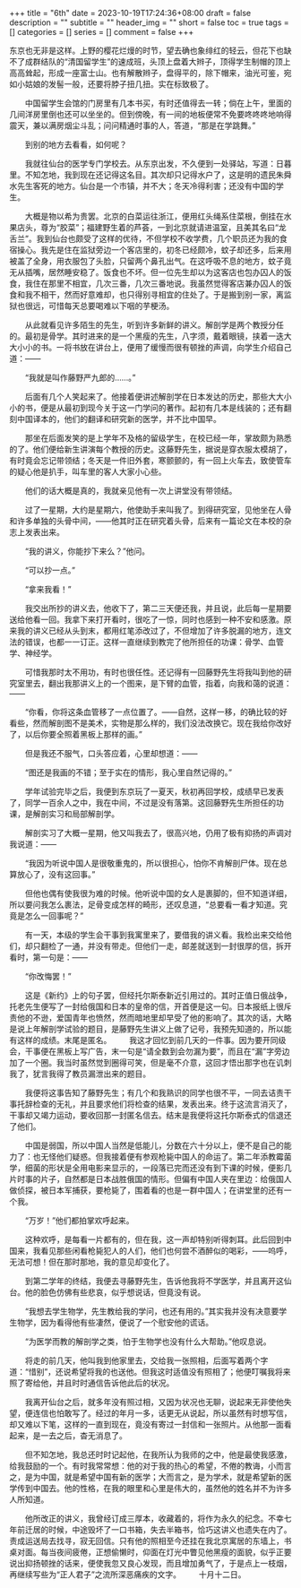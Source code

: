 +++
title = "6th"
date = 2023-10-19T17:24:36+08:00
draft = false
description = ""
subtitle = ""
header_img = ""
short = false
toc = true
tags = []
categories = []
series = []
comment = false
+++

东京也无非是这样。上野的樱花烂熳的时节，望去确也象绯红的轻云，但花下也缺不了成群结队的“清国留学生”的速成班，头顶上盘着大辫子，顶得学生制帽的顶上高高耸起，形成一座富士山。也有解散辫子，盘得平的，除下帽来，油光可鉴，宛如小姑娘的发髻一般，还要将脖子扭几扭。实在标致极了。

　　中国留学生会馆的门房里有几本书买，有时还值得去一转；倘在上午，里面的几间洋房里倒也还可以坐坐的。但到傍晚，有一间的地板便常不免要咚咚咚地响得震天，兼以满房烟尘斗乱；问问精通时事的人，答道，“那是在学跳舞。”

　　到别的地方去看看，如何呢？

　　我就往仙台的医学专门学校去。从东京出发，不久便到一处驿站，写道：日暮里。不知怎地，我到现在还记得这名目。其次却只记得水户了，这是明的遗民朱舜水先生客死的地方。仙台是一个市镇，并不大；冬天冷得利害；还没有中国的学生。

　　大概是物以希为贵罢。北京的白菜运往浙江，便用红头绳系住菜根，倒挂在水果店头，尊为“胶菜”；福建野生着的芦荟，一到北京就请进温室，且美其名曰“龙舌兰”。我到仙台也颇受了这样的优待，不但学校不收学费，几个职员还为我的食宿操心。我先是住在监狱旁边一个客店里的，初冬已经颇冷，蚊子却还多，后来用被盖了全身，用衣服包了头脸，只留两个鼻孔出气。在这呼吸不息的地方，蚊子竟无从插嘴，居然睡安稳了。饭食也不坏。但一位先生却以为这客店也包办囚人的饭食，我住在那里不相宜，几次三番，几次三番地说。我虽然觉得客店兼办囚人的饭食和我不相干，然而好意难却，也只得别寻相宜的住处了。于是搬到别一家，离监狱也很远，可惜每天总要喝难以下咽的芋梗汤。

　　从此就看见许多陌生的先生，听到许多新鲜的讲义。解剖学是两个教授分任的。最初是骨学。其时进来的是一个黑瘦的先生，八字须，戴着眼镜，挟着一迭大大小小的书。一将书放在讲台上，便用了缓慢而很有顿挫的声调，向学生介绍自己道：——

　　“我就是叫作藤野严九郎的……。”

　　后面有几个人笑起来了。他接着便讲述解剖学在日本发达的历史，那些大大小小的书，便是从最初到现今关于这一门学问的著作。起初有几本是线装的；还有翻刻中国译本的，他们的翻译和研究新的医学，并不比中国早。

　　那坐在后面发笑的是上学年不及格的留级学生，在校已经一年，掌故颇为熟悉的了。他们便给新生讲演每个教授的历史。这藤野先生，据说是穿衣服太模胡了，有时竟会忘记带领结；冬天是一件旧外套，寒颤颤的，有一回上火车去，致使管车的疑心他是扒手，叫车里的客人大家小心些。

　　他们的话大概是真的，我就亲见他有一次上讲堂没有带领结。

　　过了一星期，大约是星期六，他使助手来叫我了。到得研究室，见他坐在人骨和许多单独的头骨中间，——他其时正在研究着头骨，后来有一篇论文在本校的杂志上发表出来。

　　“我的讲义，你能抄下来么？”他问。

　　“可以抄一点。”

　　“拿来我看！”

　　我交出所抄的讲义去，他收下了，第二三天便还我，并且说，此后每一星期要送给他看一回。我拿下来打开看时，很吃了一惊，同时也感到一种不安和感激。原来我的讲义已经从头到末，都用红笔添改过了，不但增加了许多脱漏的地方，连文法的错误，也都一一订正。这样一直继续到教完了他所担任的功课：骨学、血管学、神经学。

　　可惜我那时太不用功，有时也很任性。还记得有一回藤野先生将我叫到他的研究室里去，翻出我那讲义上的一个图来，是下臂的血管，指着，向我和蔼的说道：——

　　“你看，你将这条血管移了一点位置了。——自然，这样一移，的确比较的好看些，然而解剖图不是美术，实物是那么样的，我们没法改换它。现在我给你改好了，以后你要全照着黑板上那样的画。”

　　但是我还不服气，口头答应着，心里却想道：——

　　“图还是我画的不错；至于实在的情形，我心里自然记得的。”

　　学年试验完毕之后，我便到东京玩了一夏天，秋初再回学校，成绩早已发表了，同学一百余人之中，我在中间，不过是没有落第。这回藤野先生所担任的功课，是解剖实习和局部解剖学。

　　解剖实习了大概一星期，他又叫我去了，很高兴地，仍用了极有抑扬的声调对我说道：——

　　“我因为听说中国人是很敬重鬼的，所以很担心，怕你不肯解剖尸体。现在总算放心了，没有这回事。”

　　但他也偶有使我很为难的时候。他听说中国的女人是裹脚的，但不知道详细，所以要问我怎么裹法，足骨变成怎样的畸形，还叹息道，“总要看一看才知道。究竟是怎么一回事呢？”

　　有一天，本级的学生会干事到我寓里来了，要借我的讲义看。我检出来交给他们，却只翻检了一通，并没有带走。但他们一走，邮差就送到一封很厚的信，拆开看时，第一句是：——

　　“你改悔罢！”

　　这是《新约》上的句子罢，但经托尔斯泰新近引用过的。其时正值日俄战争，托老先生便写了一封给俄国和日本的皇帝的信，开首便是这一句。日本报纸上很斥责他的不逊，爱国青年也愤然，然而暗地里却早受了他的影响了。其次的话，大略是说上年解剖学试验的题目，是藤野先生讲义上做了记号，我预先知道的，所以能有这样的成绩。末尾是匿名。 　　我这才回忆到前几天的一件事。因为要开同级会，干事便在黑板上写广告，末一句是“请全数到会勿漏为要”，而且在“漏”字旁边加了一个圈。我当时虽然觉到圈得可笑，但是毫不介意，这回才悟出那字也在讥刺我了，犹言我得了教员漏泄出来的题目。

　　我便将这事告知了藤野先生；有几个和我熟识的同学也很不平，一同去诘责干事托辞检查的无礼，并且要求他们将检查的结果，发表出来。终于这流言消灭了，干事却又竭力运动，要收回那一封匿名信去。结末是我便将这托尔斯泰式的信退还了他们。

　　中国是弱国，所以中国人当然是低能儿，分数在六十分以上，便不是自己的能力了：也无怪他们疑惑。但我接着便有参观枪毙中国人的命运了。第二年添教霉菌学，细菌的形状是全用电影来显示的，一段落已完而还没有到下课的时候，便影几片时事的片子，自然都是日本战胜俄国的情形。但偏有中国人夹在里边：给俄国人做侦探，被日本军捕获，要枪毙了，围着看的也是一群中国人；在讲堂里的还有一个我。

　　“万岁！”他们都拍掌欢呼起来。

　　这种欢呼，是每看一片都有的，但在我，这一声却特别听得刺耳。此后回到中国来，我看见那些闲看枪毙犯人的人们，他们也何尝不酒醉似的喝彩，——呜呼，无法可想！但在那时那地，我的意见却变化了。

　　到第二学年的终结，我便去寻藤野先生，告诉他我将不学医学，并且离开这仙台。他的脸色仿佛有些悲哀，似乎想说话，但竟没有说。

　　“我想去学生物学，先生教给我的学问，也还有用的。”其实我并没有决意要学生物学，因为看得他有些凄然，便说了一个慰安他的谎话。

　　“为医学而教的解剖学之类，怕于生物学也没有什么大帮助。”他叹息说。

　　将走的前几天，他叫我到他家里去，交给我一张照相，后面写着两个字道：“惜别”，还说希望将我的也送他。但我这时适值没有照相了；他便叮嘱我将来照了寄给他，并且时时通信告诉他此后的状况。

　　我离开仙台之后，就多年没有照过相，又因为状况也无聊，说起来无非使他失望，便连信也怕敢写了。经过的年月一多，话更无从说起，所以虽然有时想写信，却又难以下笔，这样的一直到现在，竟没有寄过一封信和一张照片。从他那一面看起来，是一去之后，杳无消息了。

　　但不知怎地，我总还时时记起他，在我所认为我师的之中，他是最使我感激，给我鼓励的一个。有时我常常想：他的对于我的热心的希望，不倦的教诲，小而言之，是为中国，就是希望中国有新的医学；大而言之，是为学术，就是希望新的医学传到中国去。他的性格，在我的眼里和心里是伟大的，虽然他的姓名并不为许多人所知道。

　　他所改正的讲义，我曾经订成三厚本，收藏着的，将作为永久的纪念。不幸七年前迁居的时候，中途毁坏了一口书箱，失去半箱书，恰巧这讲义也遗失在内了。责成运送局去找寻，寂无回信。只有他的照相至今还挂在我北京寓居的东墙上，书桌对面。每当夜间疲倦，正想偷懒时，仰面在灯光中瞥见他黑瘦的面貌，似乎正要说出抑扬顿挫的话来，便使我忽又良心发现，而且增加勇气了，于是点上一枝烟，再继续写些为“正人君子”之流所深恶痛疾的文字。
　　十月十二日。
